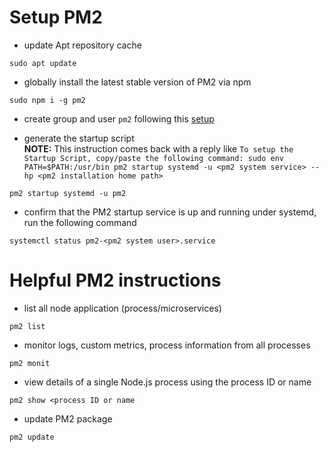 # Setup PM2

* update Apt repository cache
```
sudo apt update
```

* globally install the latest stable version of PM2 via npm
```
sudo npm i -g pm2 
```

* create group and user ```pm2```
following this [setup](grp-usr.md)

* generate the startup script\
  **NOTE:** This instruction comes back with a reply like ```To setup the Startup Script, copy/paste the following command: sudo env PATH=$PATH:/usr/bin pm2 startup systemd -u <pm2 system service> --hp <pm2 installation home path>```
```
pm2 startup systemd -u pm2
```

* confirm that the PM2 startup service is up and running under systemd, run the following command
```
systemctl status pm2-<pm2 system user>.service
```

# Helpful PM2 instructions

* list all node application (process/microservices)
```
pm2 list
```

* monitor logs, custom metrics, process information from all processes
```
pm2 monit
```

* view details of a single Node.js process using the process ID or name
```
pm2 show <process ID or name
```

* update PM2 package
```
pm2 update
```
